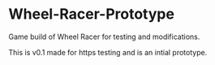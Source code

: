# Wheel-Racer-Prototype
Game build of Wheel Racer for testing and modifications.

This is v0.1 made for https testing and is an intial prototype.
